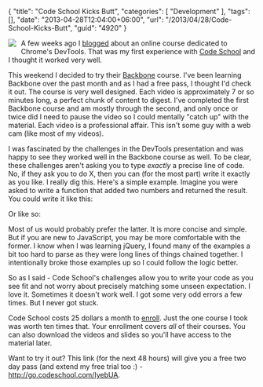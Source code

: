 {
	"title": "Code School Kicks Butt",
	"categories": [
		"Development"
	],
	"tags": [],
	"date": "2013-04-28T12:04:00+06:00",
	"url": "/2013/04/28/Code-School-Kicks-Butt",
	"guid": "4920"
}

<img src="https://static.raymondcamden.com/images/Screenshot_4_28_13_10_31_AM.png" style="float:left;margin-right:10px;margin-bottom:10px" /> A few weeks ago I <a href="http://www.raymondcamden.com/index.cfm/2013/3/21/New-online-material-for-Chrome-DevTools">blogged</a> about an online course dedicated to Chrome's DevTools. That was my first experience with <a href="http://www.codeschool.com">Code School</a> and I thought it worked very well.
<!--more-->
This weekend I decided to try their <a href="http://www.codeschool.com/paths/javascript#backbone-js">Backbone</a> course. I've been learning Backbone over the past month and as I had a free pass, I thought I'd check it out. The course is very well designed. Each video is approximately 7 or so minutes long, a perfect chunk of content to digest. I've completed the first Backbone course and am mostly through the second, and only once or twice did I need to pause the video so I could mentally "catch up" with the material. Each video is a professional affair. This isn't some guy with a web cam (like most of my videos). 

I was fascinated by the challenges in the DevTools presentation and was happy to see they worked well in the Backbone course as well. To be clear, these challenges aren't asking you to type <i>exactly</i> a precise line of code. No, if they ask you to do X, then you can (for the most part) write it exactly as you like. I really dig this. Here's a simple example. Imagine you were asked to write a function that added two numbers and returned the result. You could write it like this:

<script src="https://gist.github.com/cfjedimaster/5477191.js"></script>

Or like so:

<script src="https://gist.github.com/cfjedimaster/5477192.js"></script>

Most of us would probably prefer the latter. It is more concise and simple. But if you are new to JavaScript, you may be more comfortable with the former. I know when I was learning jQuery, I found many of the examples a bit too hard to parse as they were long lines of things chained together. I intentionally broke those examples up so I could follow the logic better.

So as I said - Code School's challenges allow you to write your code as you see fit and not worry about precisely matching some unseen expectation. I love it. Sometimes it doesn't work well. I got some very odd errors a few times. But I never got stuck. 

Code School costs 25 dollars a month to <a href="http://www.codeschool.com/enroll">enroll</a>. Just the one course I took was worth ten times that. Your enrollment covers <i>all</i> of their courses. You can also download the videos and slides so you'll have access to the material later.

Want to try it out? This link (for the next 48 hours) will give you a free two day pass (and extend my free trial too :) - <a href="http://go.codeschool.com/IyebUA">http://go.codeschool.com/IyebUA</a>.